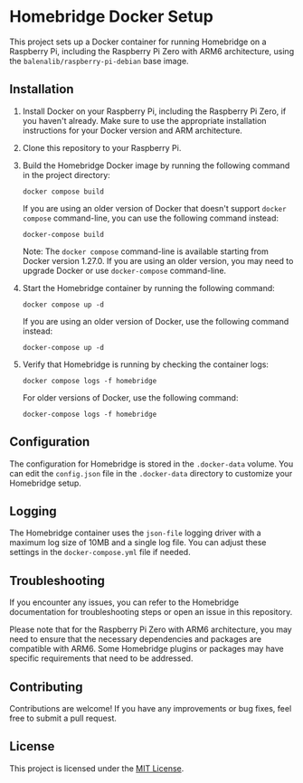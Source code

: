 # Homebridge Docker Setup

This project sets up a Docker container for running Homebridge on a Raspberry Pi, including the Raspberry Pi Zero with ARM6 architecture, using the `balenalib/raspberry-pi-debian` base image.

## Installation

1. Install Docker on your Raspberry Pi, including the Raspberry Pi Zero, if you haven't already. Make sure to use the appropriate installation instructions for your Docker version and ARM architecture.

2. Clone this repository to your Raspberry Pi.

3. Build the Homebridge Docker image by running the following command in the project directory:
    ```shell
    docker compose build
    ```

   If you are using an older version of Docker that doesn't support `docker compose` command-line, you can use the following command instead:
    ```shell
    docker-compose build
    ```

   Note: The `docker compose` command-line is available starting from Docker version 1.27.0. If you are using an older version, you may need to upgrade Docker or use `docker-compose` command-line.

4. Start the Homebridge container by running the following command:
    ```shell
    docker compose up -d
    ```

   If you are using an older version of Docker, use the following command instead:
    ```shell
    docker-compose up -d
    ```

5. Verify that Homebridge is running by checking the container logs:
    ```shell
    docker compose logs -f homebridge
    ```

   For older versions of Docker, use the following command:
    ```shell
    docker-compose logs -f homebridge
    ```

## Configuration

The configuration for Homebridge is stored in the `.docker-data` volume. You can edit the `config.json` file in the `.docker-data` directory to customize your Homebridge setup.

## Logging

The Homebridge container uses the `json-file` logging driver with a maximum log size of 10MB and a single log file. You can adjust these settings in the `docker-compose.yml` file if needed.

## Troubleshooting

If you encounter any issues, you can refer to the Homebridge documentation for troubleshooting steps or open an issue in this repository.

Please note that for the Raspberry Pi Zero with ARM6 architecture, you may need to ensure that the necessary dependencies and packages are compatible with ARM6. Some Homebridge plugins or packages may have specific requirements that need to be addressed.

## Contributing

Contributions are welcome! If you have any improvements or bug fixes, feel free to submit a pull request.

## License

This project is licensed under the [MIT License](LICENSE).
